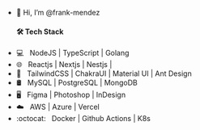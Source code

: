 - 👋 Hi, I’m @frank-mendez
  <h4> 🛠 Tech Stack </h4>
- 💻 &nbsp; NodeJS | TypeScript | Golang
- 🌐 &nbsp; Reactjs | Nextjs | Nestjs |
- 💈 &nbsp; TailwindCSS | ChakraUI | Material UI | Ant Design
- 🛢 &nbsp; MySQL | PostgreSQL | MongoDB
- 🖥 &nbsp; Figma | Photoshop | InDesign
- :cloud: &nbsp; AWS | Azure | Vercel
- :octocat: &nbsp; Docker | Github Actions | K8s
<!---
frank-mendez/frank-mendez is a ✨ special ✨ repository because its `README.md` (this file) appears on your GitHub profile.
You can click the Preview link to take a look at your changes.
--->
